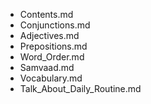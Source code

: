 - Contents.md
- Conjunctions.md
- Adjectives.md
- Prepositions.md
- Word_Order.md
- Samvaad.md
- Vocabulary.md
- Talk_About_Daily_Routine.md
